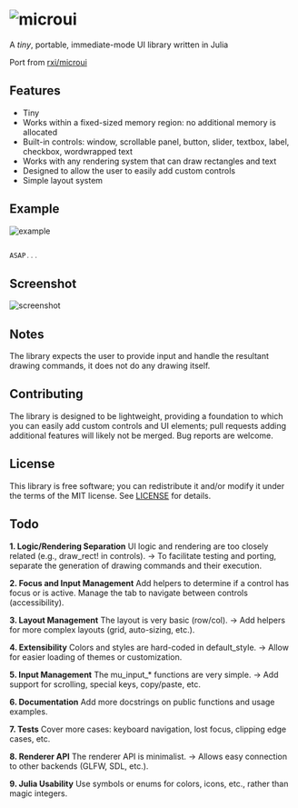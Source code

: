 # ![microui](https://user-images.githubusercontent.com/3920290/75171571-be83c500-5723-11ea-8a50-504cc2ae1109.png)
A *tiny*, portable, immediate-mode UI library written in Julia

Port from [rxi/microui](https://github.com/rxi/microui)

## Features
* Tiny
* Works within a fixed-sized memory region: no additional memory is allocated
* Built-in controls: window, scrollable panel, button, slider, textbox, label,
  checkbox, wordwrapped text
* Works with any rendering system that can draw rectangles and text
* Designed to allow the user to easily add custom controls
* Simple layout system

## Example
![example](https://user-images.githubusercontent.com/3920290/75187058-2b598800-5741-11ea-9358-38caf59f8791.png)
```c

ASAP...

```

## Screenshot
![screenshot](https://user-images.githubusercontent.com/3920290/75188642-63ae9580-5744-11ea-9eee-d753ff5c0aa7.png)

## Notes
The library expects the user to provide input and handle the resultant drawing
commands, it does not do any drawing itself.

## Contributing
The library is designed to be lightweight, providing a foundation to which you
can easily add custom controls and UI elements; pull requests adding additional
features will likely not be merged. Bug reports are welcome.

## License
This library is free software; you can redistribute it and/or modify it under
the terms of the MIT license. See [LICENSE](LICENSE) for details.

## Todo
**1. Logic/Rendering Separation**
UI logic and rendering are too closely related (e.g., draw_rect! in controls).
→ To facilitate testing and porting, separate the generation of drawing commands and their execution.

**2. Focus and Input Management**
Add helpers to determine if a control has focus or is active. 
Manage the tab to navigate between controls (accessibility).

**3. Layout Management**
The layout is very basic (row/col).
→ Add helpers for more complex layouts (grid, auto-sizing, etc.).

**4. Extensibility**
Colors and styles are hard-coded in default_style.
→ Allow for easier loading of themes or customization.

**5. Input Management**
The mu_input_* functions are very simple.
→ Add support for scrolling, special keys, copy/paste, etc.

**6. Documentation**
Add more docstrings on public functions and usage examples.

**7. Tests**
Cover more cases: keyboard navigation, lost focus, clipping edge cases, etc.

**8. Renderer API**
The renderer API is minimalist.
→ Allows easy connection to other backends (GLFW, SDL, etc.).

**9. Julia Usability**
Use symbols or enums for colors, icons, etc., rather than magic integers.
